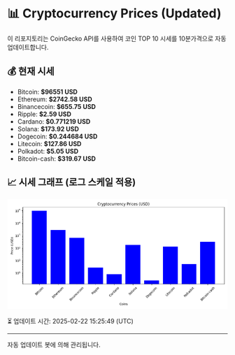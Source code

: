 
# 📊 Cryptocurrency Prices (Updated)

이 리포지토리는 CoinGecko API를 사용하여 코인 TOP 10 시세를 10분가격으로 자동 업데이트합니다.

## 💰 현재 시세
- Bitcoin: **$96551 USD**
- Ethereum: **$2742.58 USD**
- Binancecoin: **$655.75 USD**
- Ripple: **$2.59 USD**
- Cardano: **$0.771219 USD**
- Solana: **$173.92 USD**
- Dogecoin: **$0.244684 USD**
- Litecoin: **$127.86 USD**
- Polkadot: **$5.05 USD**
- Bitcoin-cash: **$319.67 USD**

## 📈 시세 그래프 (로그 스케일 적용)
![Crypto Prices](crypto_prices.png)

⏳ 업데이트 시간: 2025-02-22 15:25:49 (UTC)

---
자동 업데이트 봇에 의해 관리됩니다.
